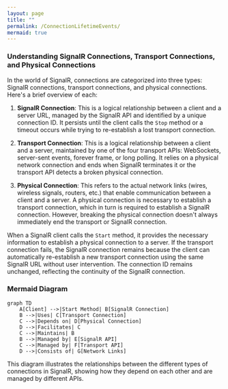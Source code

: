 ```yaml
---
layout: page
title: ""
permalink: /ConnectionLifetimeEvents/
mermaid: true
---
```


### Understanding SignalR Connections, Transport Connections, and Physical Connections

In the world of SignalR, connections are categorized into three types: SignalR connections, transport connections, and physical connections. Here's a brief overview of each:

1. **SignalR Connection**: This is a logical relationship between a client and a server URL, managed by the SignalR API and identified by a unique connection ID. It persists until the client calls the `Stop` method or a timeout occurs while trying to re-establish a lost transport connection.

2. **Transport Connection**: This is a logical relationship between a client and a server, maintained by one of the four transport APIs: WebSockets, server-sent events, forever frame, or long polling. It relies on a physical network connection and ends when SignalR terminates it or the transport API detects a broken physical connection.

3. **Physical Connection**: This refers to the actual network links (wires, wireless signals, routers, etc.) that enable communication between a client and a server. A physical connection is necessary to establish a transport connection, which in turn is required to establish a SignalR connection. However, breaking the physical connection doesn't always immediately end the transport or SignalR connection.

When a SignalR client calls the `Start` method, it provides the necessary information to establish a physical connection to a server. If the transport connection fails, the SignalR connection remains because the client can automatically re-establish a new transport connection using the same SignalR URL without user intervention. The connection ID remains unchanged, reflecting the continuity of the SignalR connection.

### Mermaid Diagram

```mermaid
graph TD
    A[Client] -->|Start Method| B[SignalR Connection]
    B -->|Uses| C[Transport Connection]
    C -->|Depends on| D[Physical Connection]
    D -->|Facilitates| C
    C -->|Maintains| B
    B -->|Managed by| E[SignalR API]
    C -->|Managed by| F[Transport API]
    D -->|Consists of| G[Network Links]
```

This diagram illustrates the relationships between the different types of connections in SignalR, showing how they depend on each other and are managed by different APIs.
